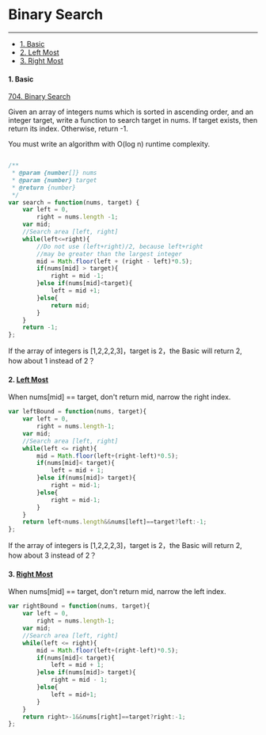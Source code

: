 # Binary Search
---------------
- [1. Basic](#section-1)
- [2. Left Most](#section-2)
- [3. Right Most](#section-3)

<a name="section-1"></a>
#### 1. Basic

[704. Binary Search](https://leetcode.com/problems/binary-search/)

Given an array of integers nums which is sorted in ascending order, and an integer target, write a function to search target in nums. If target exists, then return its index. Otherwise, return -1.

You must write an algorithm with O(log n) runtime complexity.

~~~js

/**
 * @param {number[]} nums
 * @param {number} target
 * @return {number}
 */
var search = function(nums, target) {
    var left = 0,
        right = nums.length -1;
    var mid;
    //Search area [left, right]
    while(left<=right){
        //Do not use (left+right)/2, because left+right
        //may be greater than the largest integer
        mid = Math.floor(left + (right - left)*0.5);
        if(nums[mid] > target){
            right = mid -1;
        }else if(nums[mid]<target){
            left = mid +1;
        }else{
            return mid;
        }
    }
    return -1;
};

~~~

<a name="section-2"></a>
If the array of integers is [1,2,2,2,3]，target is 2，the Basic will return 2, how about 1 instead of 2？

#### 2. [Left Most](https://labuladong.github.io/algo/1/10/#二寻找左侧边界的二分搜索)
When nums[mid] == target, don't return mid, narrow the right index.
~~~js
var leftBound = function(nums, target){
    var left = 0,
        right = nums.length-1;
    var mid;
    //Search area [left, right]
    while(left <= right){
        mid = Math.floor(left+(right-left)*0.5);
        if(nums[mid]< target){
            left = mid + 1;
        }else if(nums[mid]> target){
            right = mid-1;
        }else{
            right = mid-1;
        }
    }
    return left<nums.length&&nums[left]==target?left:-1;
};
~~~

<a name="section-3"></a>
If the array of integers is [1,2,2,2,3]，target is 2，the Basic will return 2, how about 3 instead of 2？

#### 3. [Right Most](https://labuladong.github.io/algo/1/10/#三寻找右侧边界的二分查找)
When nums[mid] == target, don't return mid, narrow the left index.
~~~js
var rightBound = function(nums, target){
    var left = 0,
        right = nums.length-1;
    var mid;
    //Search area [left, right]
    while(left <= right){
        mid = Math.floor(left+(right-left)*0.5);
        if(nums[mid]< target){
            left = mid + 1;
        }else if(nums[mid]> target){
            right = mid - 1;
        }else{
            left = mid+1;
        }
    }
    return right>-1&&nums[right]==target?right:-1;
};
~~~